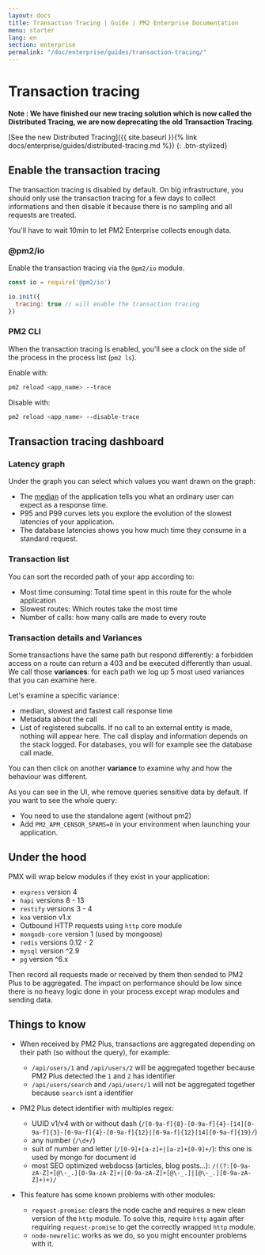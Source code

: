 ```yaml
---
layout: docs
title: Transaction Tracing | Guide | PM2 Enterprise Documentation
menu: starter
lang: en
section: enterprise
permalink: "/doc/enterprise/guides/transaction-tracing/"
---
```


# Transaction tracing

**Note : We have finished our new tracing solution which is now called the Distributed Tracing, we are now deprecating the old Transaction Tracing.**

[See the new Distributed Tracing]({{ site.baseurl }}{% link docs/enterprise/guides/distributed-tracing.md %})
{: .btn-stylized}


## Enable the transaction tracing

The transaction tracing is disabled by default. On big infrastructure, you should only use the transaction tracing for a few days to collect informations and then disable it because there is no sampling and all requests are treated.

You'll have to wait 10min to let PM2 Enterprise collects enough data.

### @pm2/io

Enable the transaction tracing via the `@pm2/io` module.

```javascript
const io = require('@pm2/io')

io.init({
  tracing: true // will enable the transaction tracing
})
```

### PM2 CLI

When the transaction tracing is enabled, you'll see a clock on the side of the process in the process list (`pm2 ls`).

Enable with:

```bash
pm2 reload <app_name> --trace
```

Disable with:

```bash
pm2 reload <app_name> --disable-trace
```

## Transaction tracing dashboard

### Latency graph

Under the graph you can select which values you want drawn on the graph:
* The [median](https://en.wikipedia.org/wiki/Median) of the application tells you what an ordinary user can expect as a response time.
* P95 and P99 curves lets you explore the evolution of the slowest latencies of your application.
* The database latencies shows you how much time they consume in a standard request.

### Transaction list

You can sort the recorded path of your app according to:

* Most time consuming: Total time spent in this route for the whole application
* Slowest routes: Which routes take the most time
* Number of calls: how many calls are made to every route

### Transaction details and Variances

Some transactions have the same path but respond differently: a forbidden access on a route can return a 403 and be executed differently than usual. We call those **variances**: for each path we log up 5 most used variances that you can examine here.

Let's examine a specific variance:
* median, slowest and fastest call response time
* Metadata about the call
* List of registered subcalls. If no call to an external entity is made, nothing will appear here. The call display and information depends on the stack logged. For databases, you will for example see the database call made.

You can then click on another **variance** to examine why and how the behaviour was different.

As you can see in the UI, whe remove queries sensitive data by default. If you want to see the whole query:
  - You need to use the standalone agent (without pm2)
  - Add `PM2_APM_CENSOR_SPAMS=0` in your environment when launching your application.

## Under the hood

PMX will wrap below modules if they exist in your application:
 - `express` version 4
 - `hapi` versions 8 - 13
 - `restify` versions 3 - 4
 - `koa` version v1.x
 - Outbound HTTP requests using `http` core module
 - `mongodb-core` version 1 (used by mongoose)
 - `redis` versions 0.12 - 2
 - `mysql` version ^2.9
 - `pg` version ^6.x

Then record all requests made or received by them then sended to PM2 Plus to be aggregated.
The impact on performance should be low since there is no heavy logic done in your process except wrap modules and sending data.

## Things to know

- When received by PM2 Plus, transactions are aggregated depending on their path (so without the query), for example:
  - `/api/users/1` and `/api/users/2` will be aggregated together because PM2 Plus detected the `1` and `2` has identifier
  - `/api/users/search` and `/api/users/1` will not be aggregated together because `search` isnt a identifier

- PM2 Plus detect identifier with multiples regex:
  - UUID v1/v4 with or without dash (`/[0-9a-f]{8}-[0-9a-f]{4}-[14][0-9a-f]{3}-[0-9a-f]{4}-[0-9a-f]{12}|[0-9a-f]{12}[14][0-9a-f]{19}/`)
  - any number (`/\d+/`)
  - suit of number and letter (`/[0-9]+[a-z]+|[a-z]+[0-9]+/`): this one is used by mongo for document id
  - most SEO optimized webdocss (articles, blog posts...): `/((?:[0-9a-zA-Z]+[@\-_.][0-9a-zA-Z]+|[0-9a-zA-Z]+[@\-_.]|[@\-_.][0-9a-zA-Z]+)+)/`

- This feature has some known problems with other modules:
  - `request-promise`: clears the node cache and requires a new clean version of the `http` module. To solve this, require `http` again after requiring `request-promise` to get the correctly wrapped `http` module.
  - `node-newrelic`: works as we do, so you might encounter problems with it.


